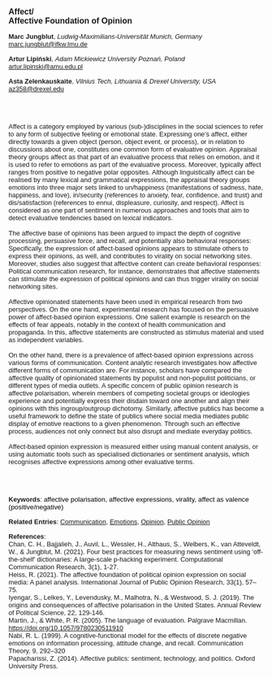 <!DOCTYPE html><html lang="en"><head><title="Affect/Affective Foundation of Opinion"></head>
<body><p><font face="Poppins, Calibri, sans-serif" size="3"><b>Affect/<br>Affective Foundation of Opinion</b></font></p>
<p><font face="Poppins, Calibri, sans-serif" size="2"><b>Marc Jungblut</b>, <i>Ludwig-Maximilians-Universität Munich, Germany</i><br><a href="mailto:marc.jungblut@ifkw.lmu.de" target="blank">marc.jungblut@ifkw.lmu.de</a></font></p>
<p><font face="Poppins, Calibri, sans-serif" size="2"><b>Artur Lipiński</b>, <i>Adam Mickiewicz University Poznań, Poland</i><br><a href="mailto:artur.lipinski@amu.edu.pl" target="blank">artur.lipinski@amu.edu.pl</a></font></p>
<p><font face="Poppins, Calibri, sans-serif" size="2"><b>Asta Zelenkauskaite</b>, <i>Vilnius Tech, Lithuania &amp; Drexel University, USA</i><br><a href="mailto:az358@drexel.edu" target="blank">az358@drexel.edu</a></font></p>
<p><font face="Poppins, Calibri, sans-serif" size="2"><br><br><br>Affect is a category employed by various (sub-)disciplines in the social sciences to refer to any form of subjective feeling or emotional state. Expressing one’s affect, either directly towards a given object (person, object event, or process), or in relation to discussions about one, constitutes one common form of evaluative opinion. Appraisal theory groups affect as that part of an evaluative process that relies on emotion, and it is used to refer to emotions as part of the evaluative process. Moreover, typically affect ranges from positive to negative polar opposites. Although linguistically affect can be realised by many lexical and grammatical expressions, the appraisal theory groups emotions into three major sets linked to un/happiness (manifestations of sadness, hate, happiness, and love), in/security (references to anxiety, fear, confidence, and trust) and dis/satisfaction (references to ennui, displeasure, curiosity, and respect). Affect is considered as one part of sentiment in numerous approaches and tools that aim to detect evaluative tendencies based on lexical indicators.<br><br>The affective base of opinions has been argued to impact the depth of cognitive processing, persuasive force, and recall, and potentially also behavioral responses: Specifically, the expression of affect-based opinions appears to stimulate others to express their opinions, as well, and contributes to virality on social networking sites. Moreover, studies also suggest that affective content can create behavioral responses: Political communication research, for instance, demonstrates that affective statements can stimulate the expression of political opinions and can thus trigger virality on social networking sites.<br><br>Affective opinionated statements have been used in empirical research from two perspectives. On the one hand, experimental research has focused on the persuasive power of affect-based opinion expressions. One salient example is research on the effects of fear appeals, notably in the context of health communication and propaganda. In this, affective statements are constructed as stimulus material and used as independent variables.<br><br>On the other hand, there is a prevalence of affect-based opinion expressions across various forms of communication. Content analytic research investigates how affective different forms of communication are. For instance, scholars have compared the affective quality of opinionated statements by populist and non-populist politicians, or different types of media outlets. A specific concern of public opinion research is affective polarisation, wherein members of competing societal groups or ideologies experience and potentially express their disdain toward one another and align their opinions with this ingroup/outgroup dichotomy. Similarly, affective publics has become a useful framework to define the state of publics where social media mediates public display of emotive reactions to a given phenomenon. Through such an effective process, audiences not only connect but also disrupt and mediate everyday politics.<br><br>Affect-based opinion expression is measured either using manual content analysis, or using automatic tools such as specialised dictionaries or sentiment analysis, which recognises affective expressions among other evaluative terms.<br><br><br><br></font></p>
<p><font face="Poppins, Calibri, sans-serif" size="2"><b>Keywords</b>: </font></font></span></font><font color="#000000"><span style="text-decoration: none"><font face="calibri, sans-serif"><font size="2" style="font-size: 10pt">a</font></font></span></font><font color="#000000"><span style="text-decoration: none"><font face="calibri, sans-serif"><font size="2" style="font-size: 10pt">ffective polarisation, affective expressions, virality, affect as valence (positive/negative)</font></font></span></font></font></p>
<p><font face="Poppins, Calibri, sans-serif" size="2"><b>Related Entries</b>: <a href="./communication.html">Communication</a>, <a href="./emotions.html">Emotions</a>, <a href="./opinion.html">Opinion</a>, <a href="./public-opinion.html">Public Opinion</a></font></p>
<p><font face="Poppins, Calibri, sans-serif" size="2"><b>References</b>:<br>Chan, C. H., Bajjalieh, J., Auvil, L., Wessler, H., Althaus, S., Welbers, K., van Atteveldt, W., &amp; Jungblut, M. (2021). Four best practices for measuring news sentiment using ‘off-the-shelf’ dictionaries: A large-scale p-hacking experiment. Computational Communication Research, 3(1), 1-27.<br>Heiss, R. (2021). The affective foundation of political opinion expression on social media: A panel analysis. International Journal of Public Opinion Research, 33(1), 57–75.<br>Iyengar, S., Lelkes, Y., Levendusky, M., Malhotra, N., &amp; Westwood, S. J. (2019). The origins and consequences of affective polarisation in the United States. Annual Review of Political Science, 22, 129-146.<br>Martin, J., &amp; White, P. R. (2005). The language of evaluation. Palgrave Macmillan. <a href="https://doi.org/10.1057/9780230511910" target="_blank">https://doi.org/10.1057/9780230511910</a><br>Nabi, R. L. (1999). A cognitive-functional model for the effects of discrete negative emotions on information processing, attitude change, and recall. Communication Theory, 9, 292–320<br>Papacharissi, Z. (2014). Affective publics: sentiment, technology, and politics. Oxford University Press.</font></p>
</body>